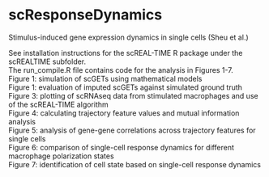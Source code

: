 # scResponseDynamics
Stimulus-induced gene expression dynamics in single cells (Sheu et al.)

See installation instructions for the scREAL-TIME R package under the scREALTIME subfolder. \
The run_compile.R file contains code for the analysis in Figures 1-7. \
Figure 1: simulation of scGETs using mathematical models \
Figure 1: evaluation of imputed scGETs against simulated ground truth \
Figure 3: plotting of scRNAseq data from stimulated macrophages and use of the scREAL-TIME algorithm \
Figure 4: calculating trajectory feature values and mutual information analysis \
Figure 5: analysis of gene-gene correlations across trajectory features for single cells \
Figure 6: comparison of single-cell response dynamics for different macrophage polarization states \
Figure 7: identification of cell state based on single-cell response dynamics